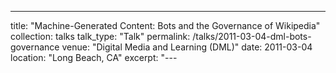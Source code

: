 ---
title: "Machine-Generated Content: Bots and the Governance of Wikipedia"
collection: talks
talk_type: "Talk"
permalink: /talks/2011-03-04-dml-bots-governance
venue: "Digital Media and Learning (DML)"
date: 2011-03-04
location: "Long Beach, CA"
excerpt: "---
